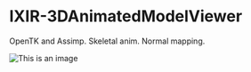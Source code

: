 # IXIR-3DAnimatedModelViewer
OpenTK and Assimp. Skeletal anim. Normal mapping.

![This is an image](https://github.com/procamer/XR/blob/master/XR/screenshot.png)
